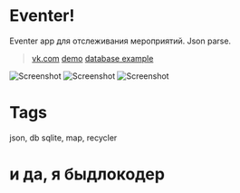 # Eventer!
Eventer app для отслеживания мероприятий. Json parse.

> [vk.com](https://vk.com/h3xb0y/)
> [demo](https://github.com/h3xboy/Eventer/blob/master/demo/app-debug.apk)
> [database example](https://github.com/h3xboy/Eventer/blob/master/json/events_new.json)


![Screenshot](https://github.com/h3xboy/Eventer/blob/master/image/1497866662704.gif "WelcomeActivity")
![Screenshot](https://github.com/h3xboy/Eventer/blob/master/image/1497866139404.gif "WelcomeActivity")
![Screenshot](https://github.com/h3xboy/Eventer/blob/master/image/1497866227144.gif "WelcomeActivity")

# Tags
json, db sqlite, map, recycler

# и да, я быдлокодер
